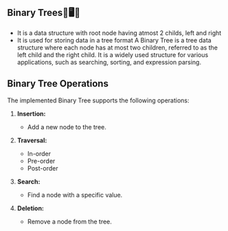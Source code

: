 ## Binary Trees🌳🖥️🌲
- It is a data structure with root node having atmost 2 childs, left and right 
- It is used for storing data in a tree format
A Binary Tree is a tree data structure where each node has at most two children, referred to as the left child and the right child. It is a widely used structure for various applications, such as searching, sorting, and expression parsing.

## Binary Tree Operations

The implemented Binary Tree supports the following operations:

1. **Insertion:**
   - Add a new node to the tree.

2. **Traversal:**
   - In-order
   - Pre-order
   - Post-order

3. **Search:**
   - Find a node with a specific value.

4. **Deletion:**
   - Remove a node from the tree.

